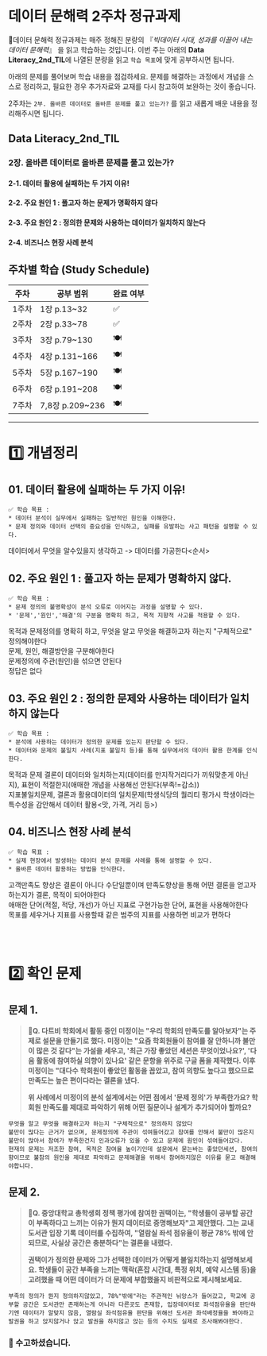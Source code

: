 # 데이터 문해력 2주차 정규과제

📌데이터 문해력 정규과제는 매주 정해진 분량의 『*빅데이터 시대, 성과를 이끌어 내는 데이터 문해력*』 을 읽고 학습하는 것입니다. 이번 주는 아래의 **Data Literacy_2nd_TIL**에 나열된 분량을 읽고 `학습 목표`에 맞게 공부하시면 됩니다.

아래의 문제를 풀어보며 학습 내용을 점검하세요. 문제를 해결하는 과정에서 개념을 스스로 정리하고, 필요한 경우 추가자료와 교재를 다시 참고하여 보완하는 것이 좋습니다.

2주차는 `2부. 올바른 데이터로 올바른 문제를 풀고 있는가?` 를 읽고 새롭게 배운 내용을 정리해주시면 됩니다.


## Data Literacy_2nd_TIL

### 2장. 올바른 데이터로 올바른 문제를 풀고 있는가?

#### 2-1. 데이터 활용에 실패하는 두 가지 이유!

#### 2-2. 주요 원인 1 : 풀고자 하는 문제가 명확하지 않다

#### 2-3. 주요 원인 2 : 정의한 문제와 사용하는 데이터가 일치하지 않는다

#### 2-4. 비즈니스 현장 사례 분석



## 주차별 학습 (Study Schedule)

| 주차  | 공부 범위       | 완료 여부 |
| ----- | --------------- | --------- |
| 1주차 | 1장 p.13~32     | ✅         |
| 2주차 | 2장 p.33~78     | ✅         |
| 3주차 | 3장 p.79~130    | 🍽️         |
| 4주차 | 4장 p.131~166   | 🍽️         |
| 5주차 | 5장 p.167~190   | 🍽️         |
| 6주차 | 6장 p.191~208   | 🍽️         |
| 7주차 | 7,8장 p.209~236 | 🍽️         |

<!-- 여기까진 그대로 둬 주세요-->



---

# 1️⃣ 개념정리

## 01. 데이터 활용에 실패하는 두 가지 이유!

```
✅ 학습 목표 :
* 데이터 분석이 실무에서 실패하는 일반적인 원인을 이해한다.
* 문제 정의와 데이터 선택의 중요성을 인식하고, 실패를 유발하는 사고 패턴을 설명할 수 있다. 
```

데이터에서 무엇을 알수있을지 생각하고 -> 데이터를 가공한다<순서>



## 02. 주요 원인 1 : 풀고자 하는 문제가 명확하지 않다.

```
✅ 학습 목표 :
* 문제 정의의 불명확성이 분석 오류로 이어지는 과정을 설명할 수 있다.
* '문제','원인','해결'의 구분을 명확히 하고, 목적 지향적 사고를 적용할 수 있다. 
```

목적과 문제정의를 명확히 하고, 무엇을 알고 무엇을 해결하고자 하는지 "구체적으로" 정의해야한다 <br>
문제, 원인, 해결방안을 구분해야한다<br>
문제정의에 주관(원인)을 섞으면 안된다<br>
정답은 없다


## 03. 주요 원인 2 : 정의한 문제와 사용하는 데이터가 일치하지 않는다

```
✅ 학습 목표 :
* 분석에 사용하는 데이터가 정의한 문제를 있는지 판단할 수 있다.
* 데이터와 문제의 불일치 사례(지표 불일치 등)를 통해 실무에서의 데이터 활용 한계를 인식한다. 
```

목적과 문제 결론이 데이터와 일치하는지(데이터를 만지작거리다가 끼워맞춘게 아닌지), 표현이 적절한지(애매한 개념을 사용해선 안된다(부족!=감소))<br>
지표불일치문제, 결론과 활용데이터의 일치문제(학생식당의 퀄리티 평가시 학생이라는 특수성을 감안해서 데이터 활용<맛, 가격, 거리 등>)



## 04. 비즈니스 현장 사례 분석

~~~
✅ 학습 목표 :
* 실제 현장에서 발생하는 데이터 분석 문제를 사례를 통해 설명할 수 있다.
* 올바른 데이터 활용하는 방법을 인식한다. 
~~~

고객만족도 향상은 결론이 아니다 수단일뿐이며 만족도향상을 통해 어떤 결론을 얻고자 하는지가 결론, 목적이 되어야한다<br>
애매한 단어(적절, 적당, 개선)가 아닌 지표로 구현가능한 단어, 표현을 사용해야한다<br>
목표를 세우거나 지표를 사용할때 같은 범주의 지표를 사용하면 비교가 편하다




<br>
<br>

# 2️⃣ 확인 문제

<!-- 다음 아래 두 문제는 정답이 없을 수도 있습니다. 책을 읽고, 문제를 확인한 다음에 본인의 주장을 자유롭게 글로 써주시면 될 것 같습니다. -->

## 문제 1.

> **🧚Q. 다트비 학회에서 활동 중인 미정이는 "우리 학회의 만족도를 알아보자"는 주제로 설문을 만들기로 했다. 미정이는 "요즘 학회원들이 참여를 잘 안하니까 불만이 많은 것 같다"는 가설을 세우고, '최근 가장 좋았던 세션은 무엇이었나요?', '다음 활동에 참여하실 의향이 있나요' 같은 문항을 위주로 구글 폼을 제작했다. 이후 미정이는 "대다수 학회원이 좋았던 활동을 꼽았고, 참여 의향도 높다고 했으므로 만족도는 높은 편이다라는 결론을 냈다.**
>
> **위 사례에서 미정이의 분석 설계에서는 어떤 점에서 '문제 정의'가 부족한가요? 학회원 만족도를 제대로 파악하기 위해 어떤 질문이나 설계가 추가되어야 할까요?**

<!-- 주요원인 1. 풀고자 하는 문제가 명확하지 않다 파트를 읽어보고 답을 작성해주세요 -->

<!--학습한 개념을 활용하여 자유롭게 설명해 보세요. 구체적인 예시를 들어 설명하면 더욱 좋습니다.-->

```
무엇을 알고 무엇을 해결하고자 하는지 "구체적으로" 정의하지 않았다
불만이 많다는 근거가 없으며, 문제정의에 주관이 섞여들어갔고 참여를 안해서 불만이 많은지 불만이 많아서 참여가 부족한건지 인과오류가 있을 수 있고 문제에 원인이 섞여들어갔다.
현재의 문제는 저조한 참여, 목적은 참여율 높이기인데 설문에서 묻는바는 좋았던세션, 참여의향이므로 불참의 원인을 제대로 파악하고 문제해결을 위해서 참여하지않은 이유를 묻고 해결해야합니다.
```



## 문제 2.

> 🧚**Q. 중앙대학교 총학생회 정책 평가에 참여한 권택이는, "학생들이 공부할 공간이 부족하다고 느끼는 이유가 뭔지 데이터로 증명해보자"고 제안했다. 그는 교내 도서관 입장 기록 데이터를 수집하여, "열람실 좌석 점유율이 평균 78% 밖에 안 되므로, 사실상 공간은 충분하다"는 결론을 내렸다.**
>
> **권택이가 정의한 문제와 그가 선택한 데이터가 어떻게 불일치하는지 설명해보세요. 학생들이 공간 부족을 느끼는 맥락(혼잡 시간대, 특정 위치, 예약 시스템 등)을 고려했을 때 어떤 데이터가 더 문제에 부합했을지 비판적으로 제시해보세요.**

<!-- 주요원인 2. 정의한 문제와 사용하는 데이터가 일치하지 않는다 파트를 읽어보고 답을 작성해주세요.-->

~~~
부족의 정의가 뭔지 정의하지않았고, 78%"밖에"라는 주관적인 뉘앙스가 들어갔고, 학교에 공부할 공간은 도서관만 존재하는게 아니라 다른곳도 존재함, 입장데이터로 좌석점유율을 판단하기엔 데이터가 알맞지 않음, 열람실 좌석점유율 판단을 위해선 도서관 좌석배정율을 봐야하고 발권을 하고 앉지않거나 앉고 발권을 하지않고 앉는 등의 수치도 실제로 조사해봐야한다.
~~~



### 🎉 수고하셨습니다.